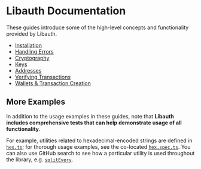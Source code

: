 # Libauth Documentation

These guides introduce some of the high-level concepts and functionality provided by Libauth.

- [Installation](./install.md)
- [Handling Errors](./errors.md)
- [Cryptography](./crypto.md)
- [Keys](./keys.md)
- [Addresses](./addresses.md)
- [Verifying Transactions](./verify-transactions.md)
- [Wallets & Transaction Creation](./wallets.md)

## More Examples

In addition to the usage examples in these guides, note that **Libauth includes comprehensive tests that can help demonstrate usage of all functionality**.

For example, utilities related to hexadecimal-encoded strings are defined in [`hex.ts`](../src/lib/format/hex.ts); for thorough usage examples, see the co-located [`hex.spec.ts`](../src/lib/format/hex.spec.ts). You can also use GitHub search to see how a particular utility is used throughout the library, e.g. [`splitEvery`](https://github.com/search?q=repo%3Abitauth%2Flibauth+splitEvery&type=code).
